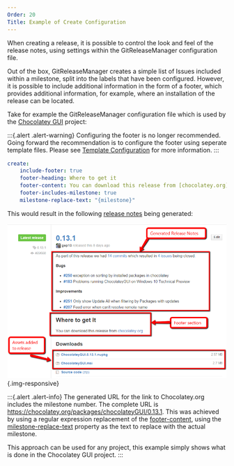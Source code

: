 ```yaml
---
Order: 20
Title: Example of Create Configuration
---
```


When creating a release, it is possible to control the look and feel of the
release notes, using settings within the GitReleaseManager configuration file.

Out of the box, GitReleaseManager creates a simple list of Issues included
within a milestone, split into the labels that have been configured. However,
it is possible to include additional information in the form of a footer, which
provides additional information, for example, where an installation of the
release can be located.

Take for example the GitReleaseManager configuration file which is used by the
[Chocolatey GUI](https://github.com/chocolatey/ChocolateyGUI) project:

:::{.alert .alert-warning}
Configuring the footer is no longer recommended. Going forward the recommendation
is to configure the footer using seperate template files.
Please see [Template Configuration](template-configuration#editing-the-templates)
for more information.
:::

```yaml
create:
    include-footer: true
    footer-heading: Where to get it
    footer-content: You can download this release from [chocolatey.org](https://chocolatey.org/packages/chocolateyGUI/{milestone})
    footer-includes-milestone: true
    milestone-replace-text: "{milestone}"
```

This would result in the following
[release notes](https://github.com/chocolatey/ChocolateyGUI/releases/tag/0.13.1)
being generated:

![Example Release Notes](../images/example-release-notes.png){.img-responsive}

:::{.alert .alert-info}
The generated URL for the link to Chocolatey.org includes the milestone number.
The complete URL is https://chocolatey.org/packages/chocolateyGUI/0.13.1. This
was achieved by using a regular expression replacement of the
[footer-content](default-configuration), using the
[milestone-replace-text](default-configuration) property as the text to replace
with the actual milestone.

This approach can be used for any project, this example simply shows what is
done in the Chocolatey GUI project.
:::
